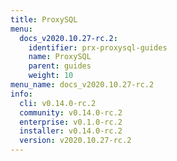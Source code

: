 ```yaml
---
title: ProxySQL
menu:
  docs_v2020.10.27-rc.2:
    identifier: prx-proxysql-guides
    name: ProxySQL
    parent: guides
    weight: 10
menu_name: docs_v2020.10.27-rc.2
info:
  cli: v0.14.0-rc.2
  community: v0.14.0-rc.2
  enterprise: v0.1.0-rc.2
  installer: v0.14.0-rc.2
  version: v2020.10.27-rc.2
---
```


